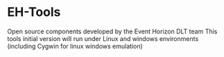 # EH-Tools
Open source components developed by the Event Horizon DLT team
This tools initial version will run under Linux and windows environments (including Cygwin for linux windows emulation)
